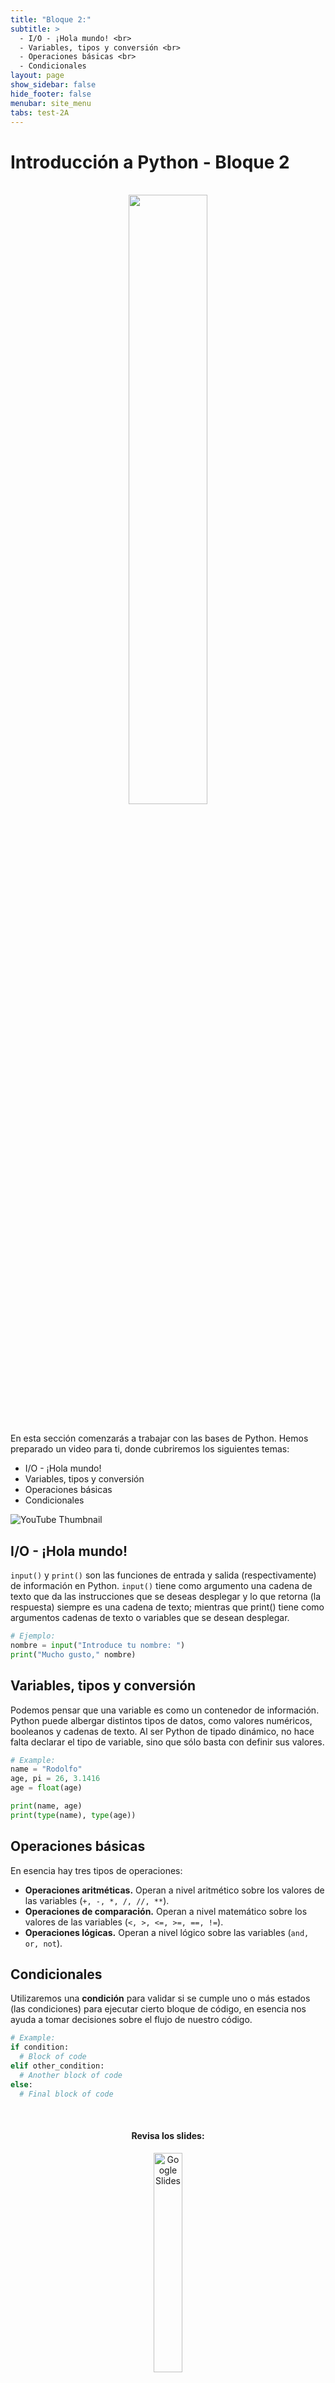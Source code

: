 ```yaml
---
title: "Bloque 2:"
subtitle: >
  - I/O - ¡Hola mundo! <br>
  - Variables, tipos y conversión <br>
  - Operaciones básicas <br>
  - Condicionales
layout: page
show_sidebar: false
hide_footer: false
menubar: site_menu
tabs: test-2A
---
```


# Introducción a Python - Bloque 2

<br>
<center>
  <img width="50%" src="https://www.python.org/static/community_logos/python-logo-generic.svg">
</center>
<br>

En esta sección comenzarás a trabajar con las bases de Python. Hemos preparado un video para ti, donde cubriremos los siguientes temas:

- I/O - ¡Hola mundo!
- Variables, tipos y conversión
- Operaciones básicas
- Condicionales

![YouTube Thumbnail](https://vidooly.com/blog/wp-content/uploads/2015/01/How-to-optimise-your-YouTube-Thumbnails.png)

## I/O - ¡Hola mundo!

`input()` y `print()` son las funciones de entrada y salida (respectivamente) de información en Python. `input()` tiene como argumento una cadena de texto que da las instrucciones que se deseas desplegar y lo que retorna (la respuesta) siempre es una cadena de texto; mientras que print() tiene como argumentos cadenas de texto o variables que se desean desplegar.

```python
# Ejemplo:
nombre = input("Introduce tu nombre: ")
print("Mucho gusto," nombre)
```

## Variables, tipos y conversión

Podemos pensar que una variable es como un contenedor de información. Python puede albergar distintos tipos de datos, como valores numéricos, booleanos y cadenas de texto. Al ser Python de tipado dinámico, no hace falta declarar el tipo de variable, sino que sólo basta con definir sus valores.

```python
# Example:
name = "Rodolfo"
age, pi = 26, 3.1416
age = float(age)

print(name, age)
print(type(name), type(age))
```

## Operaciones básicas

En esencia hay tres tipos de operaciones:
- **Operaciones aritméticas.** Operan a nivel aritmético sobre los valores de las variables (`+, -, *, /, //, **`).
- **Operaciones de comparación.** Operan a nivel matemático sobre los valores de las variables (`<, >, <=, >=, ==, !=`).
- **Operaciones lógicas.** Operan a nivel lógico sobre las variables (`and, or, not`).

## Condicionales

Utilizaremos una **condición** para validar si se cumple uno o más estados (las condiciones) para ejecutar cierto bloque de código, en esencia nos ayuda a tomar decisiones sobre el flujo de nuestro código.

```python
# Example:
if condition:
  # Block of code
elif other_condition:
  # Another block of code
else:
  # Final block of code
```


<center>
  <br>
  <h4>Revisa los slides:</h4>
  <a href="https://docs.google.com/presentation/d/e/2PACX-1vQwtnHWBOG_1qI-FnTzuqBkL3GWCHlZfD_diyTtFaHgZBnpQzCohgg_0kEu8LOUe8JNcvVx1JjN7zfP/pub?start=false&loop=false&delayms=3000" target="_blank">
    <img width="30%" src="https://img.shields.io/static/v1?label=Slides&message=Google%20Slides&color=tomato" alt="Google Slides"/>
  </a>
  <br><br>
  <h4>Ejecuta el código:</h4>
  <a href="https://colab.research.google.com/github/futurelabmx/cdecmx/blob/main/A%20-%20Intro%20a%20Python.ipynb" target="_blank">
    <img width="30%" src="https://colab.research.google.com/assets/colab-badge.svg" alt="Open In Colab"/>
  </a>
</center>

<!-- Buttons -->
<br>
<div class="buttons has-addons is-centered">
  <a class="button is-outlined" href="/bloque-1A/">◀︎ Anterior</a>
  <a class="button is-warning" href="/test-2A/">📝 Realizar prueba del módulo</a>
  <a class="button is-outlined" href="/bloque-3A/">Siguiente ▶︎</a>
</div>
